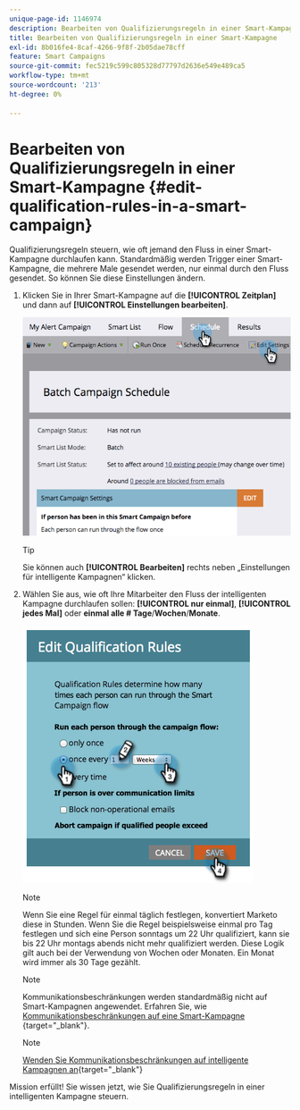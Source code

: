 ```yaml
---
unique-page-id: 1146974
description: Bearbeiten von Qualifizierungsregeln in einer Smart-Kampagne - Marketo-Dokumente - Produktdokumentation
title: Bearbeiten von Qualifizierungsregeln in einer Smart-Kampagne
exl-id: 8b016fe4-8caf-4266-9f8f-2b05dae78cff
feature: Smart Campaigns
source-git-commit: fec5219c599c805328d77797d2636e549e489ca5
workflow-type: tm+mt
source-wordcount: '213'
ht-degree: 0%

---
```


# Bearbeiten von Qualifizierungsregeln in einer Smart-Kampagne {#edit-qualification-rules-in-a-smart-campaign}

Qualifizierungsregeln steuern, wie oft jemand den Fluss in einer Smart-Kampagne durchlaufen kann. Standardmäßig werden Trigger einer Smart-Kampagne, die mehrere Male gesendet werden, nur einmal durch den Fluss gesendet. So können Sie diese Einstellungen ändern.

1. Klicken Sie in Ihrer Smart-Kampagne auf die **[!UICONTROL Zeitplan]** und dann auf **[!UICONTROL Einstellungen bearbeiten]**.

   ![](assets/edit-qualification-rules-in-a-smart-campaign-1.png)

   >[!TIP]
   >
   >Sie können auch **[!UICONTROL Bearbeiten]** rechts neben „Einstellungen für intelligente Kampagnen“ klicken.

1. Wählen Sie aus, wie oft Ihre Mitarbeiter den Fluss der intelligenten Kampagne durchlaufen sollen: **[!UICONTROL nur einmal]**, **[!UICONTROL jedes Mal]** oder **einmal alle # Tage**/**Wochen**/**Monate**.

   ![](assets/edit-qualification-rules-in-a-smart-campaign-2.png)

   >[!NOTE]
   >
   >Wenn Sie eine Regel für einmal täglich festlegen, konvertiert Marketo diese in Stunden. Wenn Sie die Regel beispielsweise einmal pro Tag festlegen und sich eine Person sonntags um 22 Uhr qualifiziert, kann sie bis 22 Uhr montags abends nicht mehr qualifiziert werden. Diese Logik gilt auch bei der Verwendung von Wochen oder Monaten. Ein Monat wird immer als 30 Tage gezählt.

   >[!NOTE]
   >
   >Kommunikationsbeschränkungen werden standardmäßig nicht auf Smart-Kampagnen angewendet. Erfahren Sie, wie [ Kommunikationsbeschränkungen auf eine Smart-Kampagne ](/help/marketo/product-docs/core-marketo-concepts/smart-campaigns/using-smart-campaigns/apply-communication-limits-to-smart-campaign.md){target="_blank"}.

   >[!NOTE]
   >
   >[Wenden Sie Kommunikationsbeschränkungen auf intelligente Kampagnen an](/help/marketo/product-docs/core-marketo-concepts/smart-campaigns/using-smart-campaigns/apply-communication-limits-to-smart-campaign.md){target="_blank"}

Mission erfüllt! Sie wissen jetzt, wie Sie Qualifizierungsregeln in einer intelligenten Kampagne steuern.
